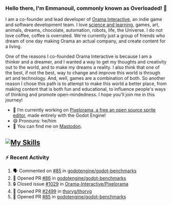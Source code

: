 ### Hello there, I'm Emmanouil, commonly known as Overloaded! 👋
I am a co-founder and lead developer of [Orama Interactive](https://www.oramainteractive.com/), an indie game and software development team. I love [science and learning](https://github.com/OverloadedOrama/KnowledgeBase), games, art, animals, dreams, chocolate, automation, robots, life, the Universe. I do not love coffee, coffee is overrated. We're currently just a group of friends who dream of one day making Orama an actual company, and create content for a living.

One of the reasons I co-founded Orama Interactive is because I am a thinker and a dreamer, and I wanted a way to get my thoughts and creativity out to the world, and to make my dreams a reality. I also think that one of the best, if not the best, way to change and improve this world is through art and technology. And, well, games are a combination of both. So another reason I chose this path is to attempt to make this world a better place, from making content that is both fun and educational, to influence people's ways of thinking and promote open-mindedness. I hope you'll join me in this journey!

- 🔭 I’m currently working on [Pixelorama, a free an open source sprite editor](https://github.com/Orama-Interactive/Pixelorama), made entirely with the Godot Engine!
- 😄 Pronouns: he/him
- 🐘 You can find me on <a rel="me" href="https://mastodon.social/@Overloaded">Mastodon</a>.

[![My Skills](https://skillicons.dev/icons?i=godot,py,cpp,cs,git,linux,html)](https://skillicons.dev)
---

### :zap: Recent Activity

<!--START_SECTION:activity-->
1. 🗣 Commented on [#85](https://github.com/godotengine/godot-benchmarks/pull/85#issuecomment-2198793101) in [godotengine/godot-benchmarks](https://github.com/godotengine/godot-benchmarks)
2. 💪 Opened PR [#86](https://github.com/godotengine/godot-benchmarks/pull/86) in [godotengine/godot-benchmarks](https://github.com/godotengine/godot-benchmarks)
3. 🔒 Closed issue [#1029](https://github.com/Orama-Interactive/Pixelorama/issues/1029) in [Orama-Interactive/Pixelorama](https://github.com/Orama-Interactive/Pixelorama)
4. 💪 Opened PR [#2499](https://github.com/thorvg/thorvg/pull/2499) in [thorvg/thorvg](https://github.com/thorvg/thorvg)
5. 💪 Opened PR [#85](https://github.com/godotengine/godot-benchmarks/pull/85) in [godotengine/godot-benchmarks](https://github.com/godotengine/godot-benchmarks)
<!--END_SECTION:activity-->

<!--
**OverloadedOrama/OverloadedOrama** is a ✨ _special_ ✨ repository because its `README.md` (this file) appears on your GitHub profile.

Here are some ideas to get you started:

- 👯 I’m looking to collaborate on ...
- 🤔 I’m looking for help with ...
- 💬 Ask me about ...
- 📫 How to reach me: ...
- ⚡ Fun fact: ...
-->
